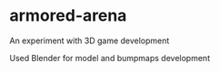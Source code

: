 # armored-arena
An experiment with 3D game development

Used Blender for model and bumpmaps development